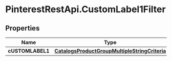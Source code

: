 # PinterestRestApi.CustomLabel1Filter

## Properties

Name | Type | Description | Notes
------------ | ------------- | ------------- | -------------
**cUSTOMLABEL1** | [**CatalogsProductGroupMultipleStringCriteria**](.md) |  | 


